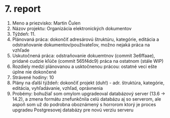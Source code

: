 # 7. report
1. Meno a priezvisko: Martin Čulen
2. Názov projektu: Organizácia elektronických dokumentov
3. Týždeň: 11.
4. Plánovaná práca: dokončiť adresárovú štruktúru, kategórie, editácia a odstraňovanie dokumentov/používateľov, možno nejaká práca na vzhľade
5. Uskutočnená práca: odstraňovanie dokuemtnov (commit 3e6ffaae), pridané cudzie kľúče (commit 565f4dc9) práca na ostatnom (stále WIP)
6. Rozdiely medzi plánovanou a usktočnenou prácou: ostatné veci ešte úplne nie dokončené
7. Strávené hodiny: 10
8. Plány na ďalší týždeň: dokončiť projekt (duh!) - adr. štruktúra, kategórie, editácia, vyhľadávanie, vzhľad, oprávnenia
9. Probémy: bohužiaľ som omylom upgradeoval databázový server (13.6 -> 14.2), a zmena formátu znefunkčnila celú databázu aj so serverom, ale aspoň
som už do podrobna oboznámený s horrorom ktorý je proces upgradeu Postgresovej databázy pre novú verziu serveru
